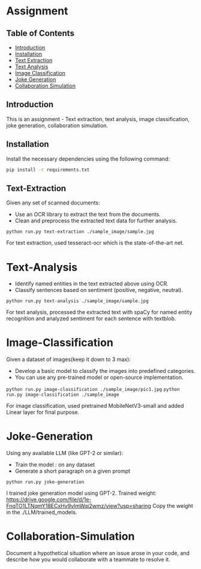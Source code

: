 # Assignment

## Table of Contents
- [Introduction](#introduction)
- [Installation](#installation)
- [Text Extraction](#text-extraction)
- [Text Analysis](#text-analysis)
- [Image Classification](#image-classification)
- [Joke Generation](#joke-generation)
- [Collaboration Simulation](collaboration/collaboration.md)

## Introduction
This is an assignment - Text extraction, text analysis, image classification, joke generation, collaboration simulation.

## Installation
Install the necessary dependencies using the following command:

```bash
pip install -r requirements.txt
```


## Text-Extraction

Given any set of scanned documents:
- Use an OCR library to extract the text from the documents. 
- Clean and preprocess the extracted text data for further analysis.

`python run.py text-extraction ./sample_image/sample.jpg`

For text extraction, used tesseract-ocr which is the state-of-the-art net.

# Text-Analysis

- Identify named entities in the text extracted above using OCR. 
- Classify sentences based on sentiment (positive, negative, neutral).

`python run.py text-analysis ./sample_image/sample.jpg`

For text analysis, processed the extracted text with spaCy for named entity recognition and analyzed sentiment for each sentence with textblob.

# Image-Classification

Given a dataset of images(keep it down to 3 max):
- Develop a basic model to classify the images into predefined categories.
- You can use any pre-trained model or open-source implementation.

`python run.py image-classification ./sample_image/pic1.jpg`
`python run.py image-classification ./sample_image`

For image classification, used pretrained MobileNetV3-small and added Linear layer for final purpose.

# Joke-Generation

Using any available LLM (like GPT-2 or similar):
- Train the model : on any dataset
- Generate a short paragraph on a given prompt

`python run.py joke-generation`

I trained joke generation model using GPT-2.
Trained weight: https://drive.google.com/file/d/1e-FnqTO1LTNqmY18ECxHv9vImWqi2wmz/view?usp=sharing
Copy the weight in the ./LLM/trained_models.

# Collaboration-Simulation

Document a hypothetical situation where an issue arose in your code, and describe how you would collaborate with a teammate to resolve it.
